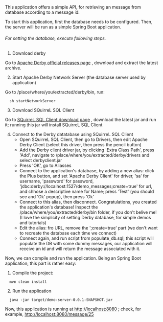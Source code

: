 This application offers a simple API, for retrieving an message from database according to a message id. 

To start this application, first the database needs to be configured. Then, the server will be run as a simple Spring Boot application.

###### For setting the database, execute following steps.
1. Download derby

Go to [Apache Derby official releases page](https://db.apache.org/derby/derby_downloads.html) , download and extract the latest archive.

2. Start Apache Derby Network Server (the database server used by application)

Go to /place/where/you/extracted/derby/bin, run:
```shell
  sh startNetworkServer
```

3. Download SQuirreL SQL Client

Go to [SQuirreL SQL Client download page](http://squirrel-sql.sourceforge.net/#installation) , download the latest jar and run it; running this jar will install SQuirreL SQL Client

4. Connect to the Derby datatabase using SQuirreL SQL Client
    * Open SQuirreL SQL Client, then go to Drivers, then edit Apache Derby Client (select this driver, then press the pencil button)
    * Add the Derby client driver jar, by clicking 'Extra Class Path', press 'Add', navigate to /place/where/you/extracted/derby/drivers and select derbyclient.jar
    * Press 'OK', go to Aliasses
    * Connect to the application's database, by adding a new alias: click the Plus button, and set 'Apache Derby Client' for driver, 'sa' for username, 'password' for password, 'jdbc:derby://localhost:1527/demo_messages;create=true' for url, and chhose a descriptive name for Name; press 'Test' (you should see and 'Ok' popup), then press 'Ok'
    * Connect to this alias, then disconnect. Congratulations, you created the application's database! Inspect the /place/where/you/extracted/derby/bin folder, if you don't belive me! (I love the simplicity of setting Derby database, for simple demos and tutorials)
    * Edit the alias: fro URL, remove the ';create=true' part (we don't want to recreate the database each time we connect)
    * Connect again, and run script from populate_db.sql; this script will populate the DB with some dummy messages, our application will receive an id and will return the message associated with it.


Now, we can compile and run the application. Being an Spring Boot application, this part is rather easy:
1. Compile the project:
```shell
  mvn clean install
```

2. Run the application
```shell
  java -jar target/demo-server-0.0.1-SNAPSHOT.jar
```

Now, this application is running at [http://localhost:8080](http://localhost:8080) ; check, for example, [http://localhost:8080/message/25](http://localhost:8080/message/25)
